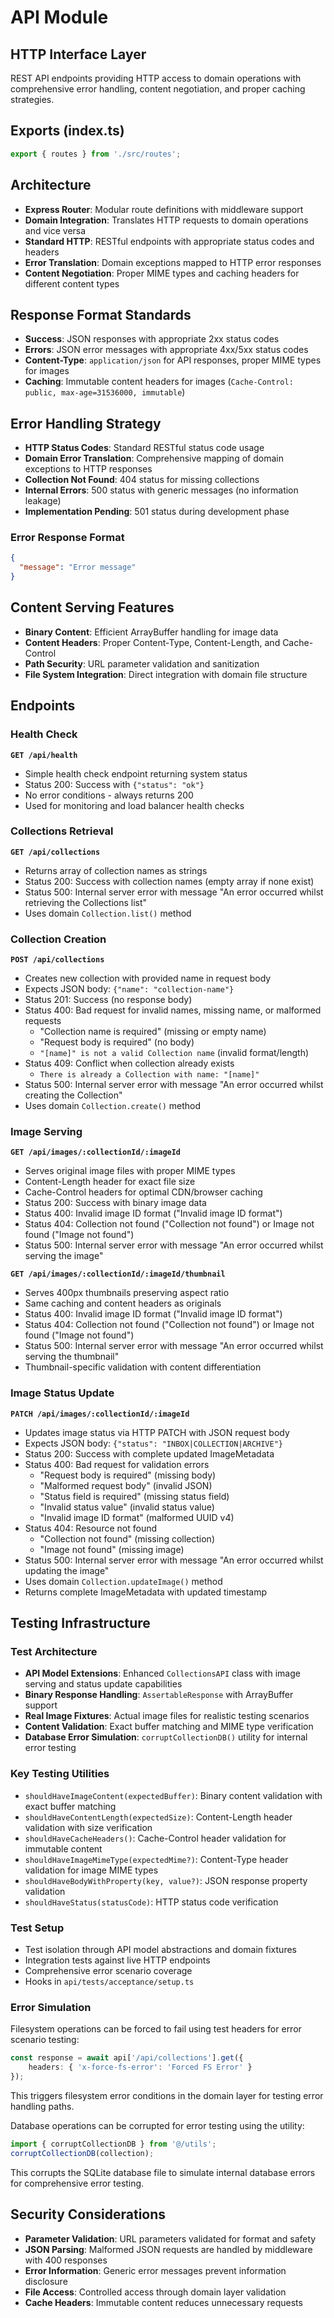 # API Module

## HTTP Interface Layer
REST API endpoints providing HTTP access to domain operations with comprehensive error handling, content negotiation, and proper caching strategies.

## Exports (index.ts)
```typescript
export { routes } from './src/routes';
```

## Architecture
- **Express Router**: Modular route definitions with middleware support
- **Domain Integration**: Translates HTTP requests to domain operations and vice versa
- **Standard HTTP**: RESTful endpoints with appropriate status codes and headers
- **Error Translation**: Domain exceptions mapped to HTTP error responses
- **Content Negotiation**: Proper MIME types and caching headers for different content types

## Response Format Standards
- **Success**: JSON responses with appropriate 2xx status codes
- **Errors**: JSON error messages with appropriate 4xx/5xx status codes
- **Content-Type**: `application/json` for API responses, proper MIME types for images
- **Caching**: Immutable content headers for images (`Cache-Control: public, max-age=31536000, immutable`)

## Error Handling Strategy
- **HTTP Status Codes**: Standard RESTful status code usage
- **Domain Error Translation**: Comprehensive mapping of domain exceptions to HTTP responses
- **Collection Not Found**: 404 status for missing collections
- **Internal Errors**: 500 status with generic messages (no information leakage)
- **Implementation Pending**: 501 status during development phase

### Error Response Format
```json
{
  "message": "Error message"
}
```

## Content Serving Features
- **Binary Content**: Efficient ArrayBuffer handling for image data
- **Content Headers**: Proper Content-Type, Content-Length, and Cache-Control
- **Path Security**: URL parameter validation and sanitization
- **File System Integration**: Direct integration with domain file structure

##  Endpoints

### Health Check
**`GET /api/health`**
- Simple health check endpoint returning system status
- Status 200: Success with `{"status": "ok"}`
- No error conditions - always returns 200
- Used for monitoring and load balancer health checks

### Collections Retrieval
**`GET /api/collections`**
- Returns array of collection names as strings
- Status 200: Success with collection names (empty array if none exist)
- Status 500: Internal server error with message "An error occurred whilst retrieving the Collections list"
- Uses domain `Collection.list()` method

### Collection Creation
**`POST /api/collections`**
- Creates new collection with provided name in request body
- Expects JSON body: `{"name": "collection-name"}`
- Status 201: Success (no response body)
- Status 400: Bad request for invalid names, missing name, or malformed requests
  - "Collection name is required" (missing or empty name)
  - "Request body is required" (no body)
  - `"[name]" is not a valid Collection name` (invalid format/length)
- Status 409: Conflict when collection already exists
  - `There is already a Collection with name: "[name]"`
- Status 500: Internal server error with message "An error occurred whilst creating the Collection"
- Uses domain `Collection.create()` method

### Image Serving
**`GET /api/images/:collectionId/:imageId`**
- Serves original image files with proper MIME types
- Content-Length header for exact file size
- Cache-Control headers for optimal CDN/browser caching
- Status 200: Success with binary image data
- Status 400: Invalid image ID format ("Invalid image ID format")
- Status 404: Collection not found ("Collection not found") or Image not found ("Image not found")
- Status 500: Internal server error with message "An error occurred whilst serving the image"

**`GET /api/images/:collectionId/:imageId/thumbnail`**
- Serves 400px thumbnails preserving aspect ratio
- Same caching and content headers as originals
- Status 400: Invalid image ID format ("Invalid image ID format")
- Status 404: Collection not found ("Collection not found") or Image not found ("Image not found")
- Status 500: Internal server error with message "An error occurred whilst serving the thumbnail"
- Thumbnail-specific validation with content differentiation

### Image Status Update
**`PATCH /api/images/:collectionId/:imageId`**
- Updates image status via HTTP PATCH with JSON request body
- Expects JSON body: `{"status": "INBOX|COLLECTION|ARCHIVE"}`
- Status 200: Success with complete updated ImageMetadata
- Status 400: Bad request for validation errors
  - "Request body is required" (missing body)
  - "Malformed request body" (invalid JSON)
  - "Status field is required" (missing status field)
  - "Invalid status value" (invalid status value)
  - "Invalid image ID format" (malformed UUID v4)
- Status 404: Resource not found
  - "Collection not found" (missing collection)
  - "Image not found" (missing image)
- Status 500: Internal server error with message "An error occurred whilst updating the image"
- Uses domain `Collection.updateImage()` method
- Returns complete ImageMetadata with updated timestamp

## Testing Infrastructure

### Test Architecture
- **API Model Extensions**: Enhanced `CollectionsAPI` class with image serving and status update capabilities
- **Binary Response Handling**: `AssertableResponse` with ArrayBuffer support
- **Real Image Fixtures**: Actual image files for realistic testing scenarios
- **Content Validation**: Exact buffer matching and MIME type verification
- **Database Error Simulation**: `corruptCollectionDB()` utility for internal error testing

### Key Testing Utilities
- `shouldHaveImageContent(expectedBuffer)`: Binary content validation with exact buffer matching
- `shouldHaveContentLength(expectedSize)`: Content-Length header validation with size verification
- `shouldHaveCacheHeaders()`: Cache-Control header validation for immutable content
- `shouldHaveImageMimeType(expectedMime?)`: Content-Type header validation for image MIME types
- `shouldHaveBodyWithProperty(key, value?)`: JSON response property validation
- `shouldHaveStatus(statusCode)`: HTTP status code verification

### Test Setup
- Test isolation through API model abstractions and domain fixtures
- Integration tests against live HTTP endpoints
- Comprehensive error scenario coverage
- Hooks in `api/tests/acceptance/setup.ts`

### Error Simulation
Filesystem operations can be forced to fail using test headers for error scenario testing:
```typescript
const response = await api['/api/collections'].get({
    headers: { 'x-force-fs-error': 'Forced FS Error' }
});
```
This triggers filesystem error conditions in the domain layer for testing error handling paths.

Database operations can be corrupted for error testing using the utility:
```typescript
import { corruptCollectionDB } from '@/utils';
corruptCollectionDB(collection);
```
This corrupts the SQLite database file to simulate internal database errors for comprehensive error testing.

## Security Considerations
- **Parameter Validation**: URL parameters validated for format and safety
- **JSON Parsing**: Malformed JSON requests are handled by middleware with 400 responses
- **Error Information**: Generic error messages prevent information disclosure
- **File Access**: Controlled access through domain layer validation
- **Cache Headers**: Immutable content reduces unnecessary requests